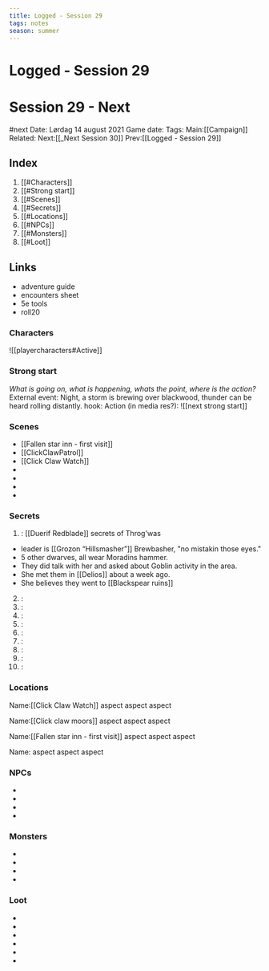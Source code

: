 ```yaml
---
title: Logged - Session 29
tags: notes
season: summer
---
```

 
# Logged - Session 29
# Session 29 - Next 
#next 
Date: Lørdag 14 august 2021
Game date: 
Tags:
Main:[[Campaign]] Related:
Next:[[_Next Session 30]]
Prev:[[Logged -  Session 29]]


## Index
1. [[#Characters]]
2. [[#Strong start]]
3. [[#Scenes]]
4. [[#Secrets]]
5. [[#Locations]]
6. [[#NPCs]]
7. [[#Monsters]]
8. [[#Loot]]

## Links
- adventure guide
- encounters sheet
- 5e tools
- roll20

### Characters
![[playercharacters#Active]]
### Strong start
*What is going on, what is happening, whats the point, where is the action?*
External event: Night, a storm is brewing over blackwood, thunder can be heard rolling distantly.
hook: 
Action (in media res?):
![[next strong start]]

### Scenes
* [[Fallen star inn - first visit]]
* [[ClickClawPatrol]]
* [[Click Claw Watch]]
* 
* 
*  
*  

### Secrets
1. : [[Duerif Redblade]] secrets of Throg'was
- leader is [[Grozon “Hillsmasher”]] Brewbasher, "no mistakin those eyes."
- 5 other dwarves, all wear Moradins hammer.
- They did talk with her and asked about Goblin activity in the area.
- She met them in [[Delios]] about a week ago.
- She believes they went to [[Blackspear ruins]]
2. :
3. :
4. :
5. :
6. :
7. :
8. :
9. :
10. :

### Locations
Name:[[Click Claw Watch]]
aspect
aspect
aspect

Name:[[Click claw moors]]
aspect
aspect
aspect

Name:[[Fallen star inn - first visit]]
aspect
aspect
aspect

Name:
aspect
aspect
aspect

### NPCs
* 
* 
* 
* 

### Monsters
* 
* 
* 
* 

### Loot
* 
* 
* 
* 
* 
* 
